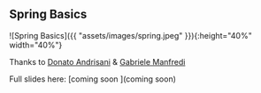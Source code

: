 
## Spring Basics

![Spring Basics]({{ "assets/images/spring.jpeg" }}){:height="40%" width="40%"}

Thanks to [Donato Andrisani](https://twitter.com/DAndrisani) & [Gabriele Manfredi](https://twitter.com/GabOnlain)


Full slides here: [coming soon
](coming soon)

<!-- next-slide -->
